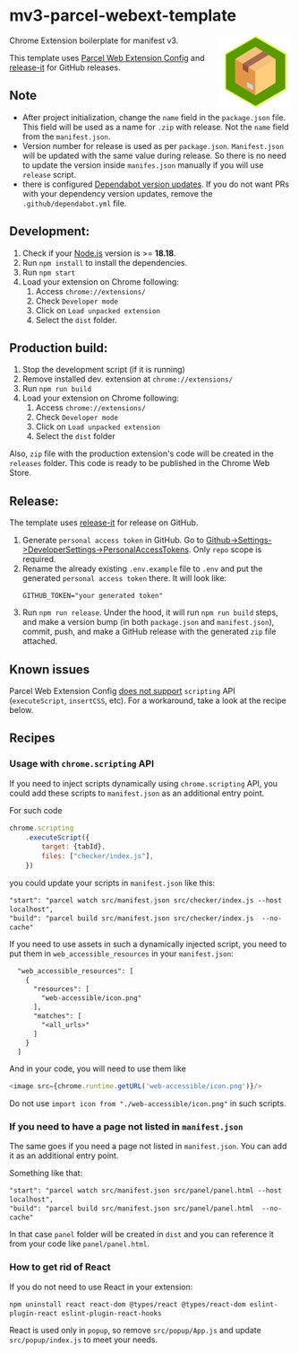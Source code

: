 # mv3-parcel-webext-template

Chrome Extension boilerplate for manifest v3.
<img align="right" width="128" src="src/images/icon256.png">

This template uses [Parcel Web Extension Config](https://parceljs.org/recipes/web-extension/)
and [release-it](https://github.com/release-it/release-it) for GitHub releases.

## Note

- After project initialization, change the `name` field in the `package.json` file. This field will be used as a name
  for `.zip` with release. Not the `name` field from the `manifest.json`.
- Version number for release is used as per `package.json`. `Manifest.json` will be updated with the same
value during release. So there is no need to update the version inside `manifes.json` manually if you will use `release` script.
- there is configured [Dependabot version updates](https://docs.github.com/en/code-security/dependabot/dependabot-version-updates/about-dependabot-version-updates).
  If you do not want PRs with your dependency version updates, remove the `.github/dependabot.yml` file.

## Development:

1. Check if your [Node.js](https://nodejs.org/) version is >= **18.18**.
2. Run `npm install` to install the dependencies.
3. Run `npm start`
4. Load your extension on Chrome following:
    1. Access `chrome://extensions/`
    2. Check `Developer mode`
    3. Click on `Load unpacked extension`
    4. Select the `dist` folder.

## Production build:

1. Stop the development script (if it is running)
2. Remove installed dev. extension at `chrome://extensions/`
3. Run `npm run build`
4. Load your extension on Chrome following:
    1. Access `chrome://extensions/`
    2. Check `Developer mode`
    3. Click on `Load unpacked extension`
    4. Select the `dist` folder

Also, `zip` file with the production extension's code will be created in the `releases` folder.
This code is ready to be published in the Chrome Web Store.

## Release:

The template uses [release-it](https://github.com/release-it/release-it) for release on GitHub.

1. Generate `personal access token` in GitHub. Go to
   [Github->Settings->DeveloperSettings->PersonalAccessTokens](https://github.com/settings/tokens/new?scopes=repo&description=release-it).
   Only `repo` scope is required.
2. Rename the already existing `.env.example` file to `.env` and put the generated `personal access token` there. It will look
   like:
    ```
    GITHUB_TOKEN="your generated token"
    ```
3. Run `npm run release`. Under the hood, it will run `npm run build` steps, and make a version bump (in both `package.json`
   and `manifest.json`), commit, push, and make a GitHub release with the generated `zip` file attached.

## Known issues

Parcel Web Extension Config [does not support](https://github.com/parcel-bundler/parcel/issues/5758) `scripting` API (`executeScript`, `insertCSS`, etc).
For a workaround, take a look at the recipe below.

## Recipes

### Usage with `chrome.scripting` API

If you need to inject scripts dynamically using `chrome.scripting` API, you could add these scripts to `manifest.json`
as an additional entry point.

For such code

```javaScript
chrome.scripting
    .executeScript({
        target: {tabId},
        files: ["checker/index.js"],
    })
```

you could update your scripts in `manifest.json` like this:

```
"start": "parcel watch src/manifest.json src/checker/index.js --host localhost",
"build": "parcel build src/manifest.json src/checker/index.js  --no-cache"
```

If you need to use assets in such a dynamically injected script,
you need to put them in `web_accessible_resources` in your `manifest.json`:

```
  "web_accessible_resources": [
    {
      "resources": [
        "web-accessible/icon.png"
      ],
      "matches": [
        "<all_urls>"
      ]
    }
  ]
```

And in your code, you will need to use them like

```javaScript
<image src={chrome.runtime.getURL('web-accessible/icon.png')}/>
```

Do not use `import icon from "./web-accessible/icon.png"` in such scripts.

### If you need to have a page not listed in `manifest.json`

The same goes if you need a page not listed in `manifest.json`.
You can add it as an additional entry point.

Something like that:

```
"start": "parcel watch src/manifest.json src/panel/panel.html --host localhost",
"build": "parcel build src/manifest.json src/panel/panel.html  --no-cache"
```

In that case `panel` folder will be created in `dist` and you can reference it from your code like `panel/panel.html`.

### How to get rid of React

If you do not need to use React in your extension:

```shell
npm uninstall react react-dom @types/react @types/react-dom eslint-plugin-react eslint-plugin-react-hooks
```

React is used only in `popup`,
so remove `src/popup/App.js` and update `src/popup/index.js` to meet your needs.
